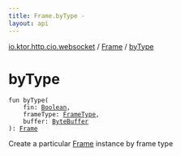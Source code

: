 ```yaml
---
title: Frame.byType - 
layout: api
---
```


<div class='api-docs-breadcrumbs'><a href="../index.html">io.ktor.http.cio.websocket</a> / <a href="index.html">Frame</a> / <a href="./by-type.html">byType</a></div>

# byType

<div class="signature"><code><span class="keyword">fun </span><span class="identifier">byType</span><span class="symbol">(</span><br/>&nbsp;&nbsp;&nbsp;&nbsp;<span class="parameterName" id="io.ktor.http.cio.websocket.Frame.Companion$byType(kotlin.Boolean, io.ktor.http.cio.websocket.FrameType, java.nio.ByteBuffer)/fin">fin</span><span class="symbol">:</span>&nbsp;<a href="https://kotlinlang.org/api/latest/jvm/stdlib/kotlin/-boolean/index.html"><span class="identifier">Boolean</span></a><span class="symbol">, </span><br/>&nbsp;&nbsp;&nbsp;&nbsp;<span class="parameterName" id="io.ktor.http.cio.websocket.Frame.Companion$byType(kotlin.Boolean, io.ktor.http.cio.websocket.FrameType, java.nio.ByteBuffer)/frameType">frameType</span><span class="symbol">:</span>&nbsp;<a href="../-frame-type/index.html"><span class="identifier">FrameType</span></a><span class="symbol">, </span><br/>&nbsp;&nbsp;&nbsp;&nbsp;<span class="parameterName" id="io.ktor.http.cio.websocket.Frame.Companion$byType(kotlin.Boolean, io.ktor.http.cio.websocket.FrameType, java.nio.ByteBuffer)/buffer">buffer</span><span class="symbol">:</span>&nbsp;<a href="http://docs.oracle.com/javase/6/docs/api/java/nio/ByteBuffer.html"><span class="identifier">ByteBuffer</span></a><br/><span class="symbol">)</span><span class="symbol">: </span><a href="index.html"><span class="identifier">Frame</span></a></code></div>

Create a particular <a href="index.html">Frame</a> instance by frame type

